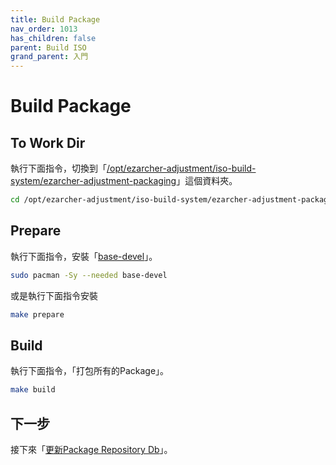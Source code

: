 ```yaml
---
title: Build Package
nav_order: 1013
has_children: false
parent: Build ISO
grand_parent: 入門
---
```



# Build Package


## To Work Dir

執行下面指令，切換到「[/opt/ezarcher-adjustment/iso-build-system/ezarcher-adjustment-packaging](https://github.com/samwhelp/ezarcher-adjustment/tree/main/project/ezarcher-adjustment-system/ezarcher-adjustment-packaging)」這個資料夾。

``` sh
cd /opt/ezarcher-adjustment/iso-build-system/ezarcher-adjustment-packaging
```


## Prepare

執行下面指令，安裝「[base-devel](https://archlinux.org/groups/x86_64/base-devel/)」。

``` sh
sudo pacman -Sy --needed base-devel
```

或是執行下面指令安裝

``` sh
make prepare
```


## Build

執行下面指令，「打包所有的Package」。

``` sh
make build
```


## 下一步

接下來「[更新Package Repository Db](https://samwhelp.github.io/note-about-ezarcher/read/start/build-iso/update-package-repository-db.html)」。
